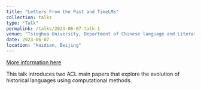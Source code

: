 ```yaml
---
title: "Letters From the Past and TimeLMs"
collection: talks
type: "Talk"
permalink: /talks/2023-06-07-talk-1
venue: "Tsinghua University, Department of Chinese language and Literature"
date: 2023-06-07 
location: "Haidian, Beijing"
---
```


[More information here](http://exampleurl.com)

This talk introduces two ACL main papers that explore the evolution of historical languages using computational methods.
